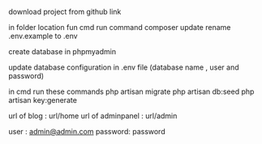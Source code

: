 download project from github link 

in folder location fun cmd 
run command  composer update
rename .env.example
to .env

create database in phpmyadmin

update database configuration in .env file (database name , user and password)

in cmd run these commands
php artisan migrate
php artisan db:seed
php artisan key:generate 

url of blog  : url/home
url of adminpanel  : url/admin

user : admin@admin.com
password: password

